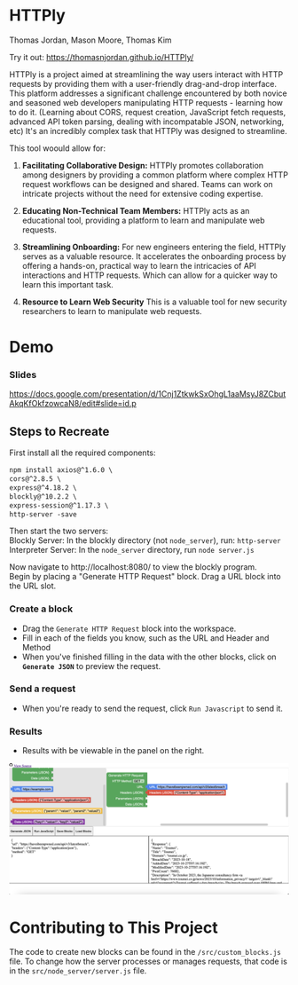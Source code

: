 # HTTPly
Thomas Jordan, Mason Moore, Thomas Kim

Try it out: https://thomasnjordan.github.io/HTTPly/   

HTTPly is a project aimed at streamlining the way users interact with HTTP requests by providing them with a user-friendly drag-and-drop interface. This platform addresses a significant challenge encountered by both novice and seasoned web developers manipulating HTTP requests - learning how to do it. (Learning about CORS, request creation, JavaScript fetch requests, advanced API token parsing, dealing with incompatable JSON, networking, etc) It's an incredibly complex task that HTTPly was designed to streamline.

This tool woould allow for:

1. **Facilitating Collaborative Design:** HTTPly promotes collaboration among designers by providing a common platform where complex HTTP request workflows can be designed and shared. Teams can work on intricate projects without the need for extensive coding expertise.

2. **Educating Non-Technical Team Members:** HTTPly acts as an educational tool, providing a platform to learn and manipulate web requests.

3. **Streamlining Onboarding:** For new engineers entering the field, HTTPly serves as a valuable resource. It accelerates the onboarding process by offering a hands-on, practical way to learn the intricacies of API interactions and HTTP requests. Which can allow for a quicker way to learn this important task.

4. **Resource to Learn Web Security** This is a valuable tool for new security researchers to learn to manipulate web requests. 

# Demo
### Slides
https://docs.google.com/presentation/d/1Cnj1ZtkwkSxOhgL1aaMsyJ8ZCbutAkqKfOkfzowcaN8/edit#slide=id.p
## Steps to Recreate
First install all the required components:
```
npm install axios@^1.6.0 \
cors@^2.8.5 \
express@^4.18.2 \
blockly@^10.2.2 \
express-session@^1.17.3 \
http-server -save
```
Then start the two servers:   
Blockly Server: In the blockly directory (not `node_server`), run: `http-server`   
Interpreter Server: In the `node_server` directory, run `node server.js`  


Now navigate to http://localhost:8080/ to view the blockly program.    
Begin by placing a "Generate HTTP Request" block. Drag a URL block into the URL slot.   
### Create a block
- Drag the `Generate HTTP Request` block into the workspace. 
- Fill in each of the fields you know, such as the URL and Header and Method
- When you've finished filling in the data with the other blocks, click on <b>`Generate JSON`</b> to preview the request.
### Send a request
- When you're ready to send the request, click `Run Javascript` to send it.
### Results
- Results with be viewable in the panel on the right. 
<kbd>
    <img src="https://github.com/ThomasNJordan/HTTPly/blob/main/docs/img/blockly.png">
</kbd>

# Contributing to This Project
The code to create new blocks can be found in the `/src/custom_blocks.js` file. To change how the server processes or manages requests, that code is in the `src/node_server/server.js` file.